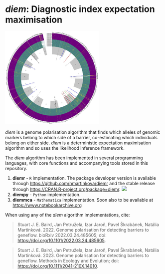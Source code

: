 # *diem*: Diagnostic index expectation maximisation

<img
  src="/diemimages/CircleDiagram24MayBitMap.jpg"
  alt="Alt text"
  title=""
  style="display: inline-block; margin: 0 auto; max-width: 300px">
  
*diem* is a genome polarisation algorithm that finds which alleles of genomic markers belong to which side of a barrier, co-estimating which individuals belong on either side. *diem* is a deterministic expectation maximisation algorithm and so uses the likelihood inference framework.

The *diem* algorithm has been implemented in several programming languages, with core functions and accompanying tools stored in this repository. 

1. **diemr** - `R` implementation. The package developer version is available through https://github.com/nmartinkova/diemr and the stable release through https://CRAN.R-project.org/package=diemr. ![](https://cranlogs.r-pkg.org/badges/diemr)
2. **diempy** - `Python` implementation.
3. **diemmca** - `Mathematica` implementation. Soon also to be available at https://www.notebookarchive.org

When using any of the *diem* algorithm implementations, cite:

> Stuart J. E. Baird, Jan Petružela, Izar Jaroň, Pavel Škrabánek, Natália Martínková. 2022. Genome polarisation for detecting barriers to geneflow. bioRxiv 2022.03.24.485605; doi: https://doi.org/10.1101/2022.03.24.485605.

> Stuart J. E. Baird, Jan Petružela, Izar Jaroň, Pavel Škrabánek, Natália Martínková. 2023. Genome polarisation for detecting barriers to geneflow. Methods in Ecology and Evolution; doi: https://doi.org/10.1111/2041-210X.14010.
